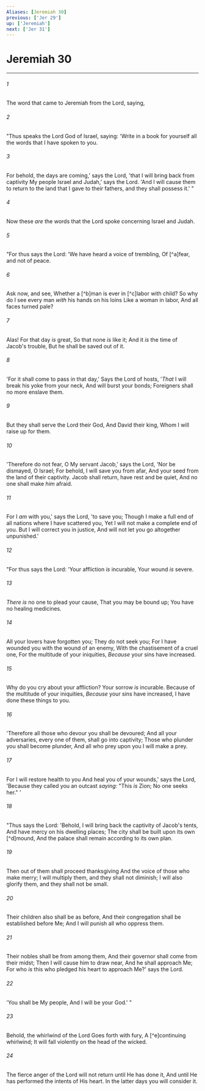 ```yaml
---
Aliases: [Jeremiah 30]
previous: ['Jer 29']
up: ['Jeremiah']
next: ['Jer 31']
---
```

# Jeremiah 30

***


###### 1 
The word that came to Jeremiah from the Lord, saying, 

###### 2 
"Thus speaks the Lord God of Israel, saying: 'Write in a book for yourself all the words that I have spoken to you. 

###### 3 
For behold, the days are coming,' says the Lord, 'that I will bring back from captivity My people Israel and Judah,' says the Lord. 'And I will cause them to return to the land that I gave to their fathers, and they shall possess it.' " 

###### 4 
Now these _are_ the words that the Lord spoke concerning Israel and Judah. 

###### 5 
"For thus says the Lord: 'We have heard a voice of trembling, Of [^a]fear, and not of peace. 

###### 6 
Ask now, and see, Whether a [^b]man is ever in [^c]labor with child? So why do I see every man _with_ his hands on his loins Like a woman in labor, And all faces turned pale? 

###### 7 
Alas! For that day _is_ great, So that none _is_ like it; And it _is_ the time of Jacob's trouble, But he shall be saved out of it. 

###### 8 
'For it shall come to pass in that day,' Says the Lord of hosts, '_That_ I will break his yoke from your neck, And will burst your bonds; Foreigners shall no more enslave them. 

###### 9 
But they shall serve the Lord their God, And David their king, Whom I will raise up for them. 

###### 10 
'Therefore do not fear, O My servant Jacob,' says the Lord, 'Nor be dismayed, O Israel; For behold, I will save you from afar, And your seed from the land of their captivity. Jacob shall return, have rest and be quiet, And no one shall make _him_ afraid. 

###### 11 
For I _am_ with you,' says the Lord, 'to save you; Though I make a full end of all nations where I have scattered you, Yet I will not make a complete end of you. But I will correct you in justice, And will not let you go altogether unpunished.' 

###### 12 
"For thus says the Lord: 'Your affliction _is_ incurable, Your wound _is_ severe. 

###### 13 
_There is_ no one to plead your cause, That you may be bound up; You have no healing medicines. 

###### 14 
All your lovers have forgotten you; They do not seek you; For I have wounded you with the wound of an enemy, With the chastisement of a cruel one, For the multitude of your iniquities, _Because_ your sins have increased. 

###### 15 
Why do you cry about your affliction? Your sorrow _is_ incurable. Because of the multitude of your iniquities, _Because_ your sins have increased, I have done these things to you. 

###### 16 
'Therefore all those who devour you shall be devoured; And all your adversaries, every one of them, shall go into captivity; Those who plunder you shall become plunder, And all who prey upon you I will make a prey. 

###### 17 
For I will restore health to you And heal you of your wounds,' says the Lord, 'Because they called you an outcast _saying:_ "This _is_ Zion; No one seeks her." ' 

###### 18 
"Thus says the Lord: 'Behold, I will bring back the captivity of Jacob's tents, And have mercy on his dwelling places; The city shall be built upon its own [^d]mound, And the palace shall remain according to its own plan. 

###### 19 
Then out of them shall proceed thanksgiving And the voice of those who make merry; I will multiply them, and they shall not diminish; I will also glorify them, and they shall not be small. 

###### 20 
Their children also shall be as before, And their congregation shall be established before Me; And I will punish all who oppress them. 

###### 21 
Their nobles shall be from among them, And their governor shall come from their midst; Then I will cause him to draw near, And he shall approach Me; For who _is_ this who pledged his heart to approach Me?' says the Lord. 

###### 22 
'You shall be My people, And I will be your God.' " 

###### 23 
Behold, the whirlwind of the Lord Goes forth with fury, A [^e]continuing whirlwind; It will fall violently on the head of the wicked. 

###### 24 
The fierce anger of the Lord will not return until He has done it, And until He has performed the intents of His heart. In the latter days you will consider it.
